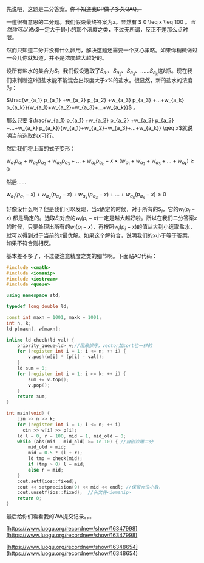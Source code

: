 先说吧，这题是二分答案。~~你不知道我DP做了多久QAQ。~~

一道很有意思的二分题。我们假设最终答案为$x$。显然有 $ 0 \leq x \leq 100 $。当然你可以说$x$一定大于最小的那个浓度之类，不过无所谓，反正不差那么点时限。

然而只知道二分并没有什么卵用，解决这题还需要一个贪心策略。如果你稍微做过一会儿你就知道，并不是浓度越大越好的。

设所有盐水的集合为$S$。我们假设选取了$S_{a_1}$、$S_{a_2}$、$S_{a_3}$、……$S_{a_k}$这$k$瓶。现在我们来判断这$k$瓶盐水能不能混合出浓度大于$x\%$的盐水。很显然，新的盐水的浓度为：

$\frac{w_{a_1} p_{a_1} +w_{a_2} p_{a_2} +w_{a_3} p_{a_3} +...+w_{a_k} p_{a_k}}{w_{a_1}+w_{a_2}+w_{a_3}+...+w_{a_k}}$
。

那么只要 $\frac{w_{a_1} p_{a_1} +w_{a_2} p_{a_2} +w_{a_3} p_{a_3} +...+w_{a_k} p_{a_k}}{w_{a_1}+w_{a_2}+w_{a_3}+...+w_{a_k}} \geq x$就说明当前选取的$x$可行。

然后我们将上面的式子变形：

$w_{a_1} p_{a_1} +w_{a_2} p_{a_2} +w_{a_3} p_{a_3} +...+w_{a_k} p_{a_k} - x\times (w_{a_1} +w_{a_2}+w_{a_3}+...+w_{a_k}) \geq 0$

然后……

$w_{a_1} (p_{a_1}-x) +w_{a_2} (p_{a_2}-x) +w_{a_3} (p_{a_3}-x) +...+w_{a_k} (p_{a_k}-x) \geq 0$

好像没什么啊？但是我们可以发现，当$x$确定的时候，对于所有的$S_i$，它的$w_i (p_i - x)$ 都是确定的。选取$S_i$对应的$w_i (p_i - x)$一定是越大越好啦。所以在我们二分答案$x$的时候，只要处理出所有的$w_i (p_i - x)$，再按照$w_i (p_i - x)$的值从大到小选取盐水，就可以得到对于当前的$x$最优解。如果这个解符合，说明我们的$x$小于等于答案，如果不符合则相反。

基本差不多了，不过要注意精度之类的细节啊。下面贴AC代码：

````cpp
#include <cmath>
#include <iomanip>
#include <iostream>
#include <queue>

using namespace std;

typedef long double ld;

const int maxn = 1001, maxk = 1001;
int n, k;
ld p[maxn], w[maxn];

inline ld check(ld val) {
	priority_queue<ld> v;//用来排序，vector加sort也一样的
	for (register int i = 1; i <= n; ++ i) {
		v.push(w[i] * (p[i] - val));
	}
	ld sum = 0;
	for (register int i = 1; i <= k; ++ i) {
		sum += v.top();
		v.pop();
	}
	return sum;
}

int main(void) {
	cin >> n >> k;
	for (register int i = 1; i <= n; ++ i)
	  cin >> w[i] >> p[i];
	ld l = 0, r = 100, mid = 1, mid_old = 0;
	while (abs(mid - mid_old) >= 1e-10) { //自创沙雕二分
		mid_old = mid;
		mid = 0.5 * (l + r);
		ld tmp = check(mid);
		if (tmp > 0) l = mid;
		else r = mid;
	}
	cout.setf(ios::fixed);
	cout << setprecision(9) << mid << endl; //保留九位小数，
	cout.unsetf(ios::fixed);  //头文件<iomanip>
	return 0;
}
````

最后给你们看看我的WA提交记录。。。

[https://www.luogu.org/recordnew/show/16347998](https://www.luogu.org/recordnew/show/16347998)

[https://www.luogu.org/recordnew/show/16348654](https://www.luogu.org/recordnew/show/16348654)